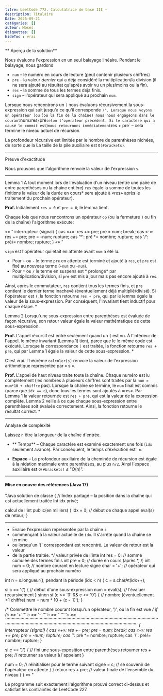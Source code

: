 ```yaml
---
titre: LeetCode 772. Calculatrice de base III –
description: Titulaire
Date: 2025-09-21
catégories: []
auteur: Moses
étiquettes: []
hideToc : vrai
---
```

** Aperçu de la solution**

Nous évaluons l'expression en un seul balayage linéaire.
Pendant le balayage, nous gardons

* `num` – le numéro en cours de lecture (peut contenir plusieurs chiffres)
* `pre` – la valeur *dernier* qui a déjà considéré la multiplication/la division
(il ne sera ajouté au résultat qu'après avoir vu un plus/moins ou la fin).
* `res` – la somme de tous les termes déjà finis.
* `sign` – l'opérateur qui sera appliqué au prochain `num`.

Lorsque nous rencontrons un `(` nous évaluons récursivement la sous-expression qui suit
jusqu'à ce qu'il corresponde `)'.
Lorsque nous voyons un opérateur (ou `)` ou la fin de la chaîne) nous nous engageons dans le courant
`num` à `res` / `pre` selon l'opérateur précédent.
Si le caractère qui a causé le commit est `)` nous retournons immédiatement
`res + pre` – cela termine le niveau actuel de récursion.

La profondeur récursive est limitée par le nombre de parenthèses nichées, de sorte que la
La taille de la pile auxiliaire est `O(#brackets)`.

-----------------------------------------------------------------------------------

Preuve d'exactitude

Nous prouvons que l'algorithme renvoie la valeur de l'expression `s`.

---

Lemma 1
A tout moment lors de l'évaluation d'un niveau (entre une paire de
entre parenthèses ou la chaîne entière) `res` égale la somme de toutes les finitions
la valeur de la durée en cours*
sera ajouté à «res» après le traitement du prochain opérateur).

**Prof.**
Initialement `res = 0` et `pre = 0`; le lemma tient.

Chaque fois que nous rencontrons un opérateur `op` (ou la fermeture `)` ou fin de la chaîne)
l'algorithme exécute:

«» "
interrupteur (signal) {
cas «+»: res += pre; pre = num; break;
cas «-»: res += pre; pre = -num; rupture;
cas '*': pré *= nombre; rupture;
cas '/': pré/= nombre; rupture;
}
«» "

`sign` est l'opérateur qui était en attente avant `num` a été lu.
- Pour `+` ou `-` le terme `pre` en attente est terminé et ajouté à `res`,
et `pre` est fixé au nouveau terme (`+num` ou `-num`).
- Pour `*` ou `/` le terme en suspens est * prolongé* par multiplication/division,
si `pre` est mis à jour mais pas encore ajouté à `res`.

Ainsi, après le commutateur, `res` contient tous les termes finis, et `pre` contient
le dernier terme inachevé (éventuellement déjà multiplié/divisé).
Si l'opérateur est `)`, la fonction retourne `res + pre`, qui par le lemma
égale la valeur de la sous-expression.
Par conséquent, l'invariant tient inductif pour chaque étape. *



Lemma 2
Lorsqu'une sous-expression entre parenthèses est évaluée de façon récursive, son retour
valeur égale la valeur mathématique de cette sous-expression.

**Prof.**
L'appel récursif est entré seulement quand un `(` est vu.
À l'intérieur de l'appel, le même invariant (Lemma 1) tient, parce que le
le même code est exécuté.
Lorsque la correspondance `)` est traitée, la fonction retourne `res + pre`,
qui par Lemma 1 égale la valeur de cette sous-expression. *



C'est vrai. Théorème
`calculer(s)` renvoie la valeur de l'expression arithmétique représentée par
« s ».

**Prof.**
L'appel de haut niveau traite toute la chaîne.
Chaque numéro est lu complètement (les nombres à plusieurs chiffres sont traités par la
`num = num*10 + chiffre` pas).
Lorsque la chaîne se termine, le `num` final est commis (parce que `idx == n`), donc tous
les termes sont ajoutés à «res».
Par Lemma 1 la valeur retournée est `res + pre`, qui est la valeur de la
expression complète.
Lemma 2 veille à ce que chaque sous-expression entre parenthèses soit évaluée
correctement.
Ainsi, la fonction retourne le résultat correct. *



-----------------------------------------------------------------------------------

Analyse de complexité

Laissez `n` être la longueur de la chaîne d'entrée.

* ** Temps** – Chaque caractère est examiné exactement une fois (`idx` seulement avance).
Par conséquent, le temps d'exécution est `-n`.

* **Espace** – La profondeur auxiliaire de la cheminée de récursion est égale à la nidation maximale
entre parenthèses, au plus `n/2`.
Ainsi l'espace auxiliaire est `O(#brackets)` ≤ "O(n)".

-----------------------------------------------------------------------------------

#### Mise en oeuvre des références (Java 17)

"Java
solution de classe {
// Index partagé – la position dans la chaîne qui est actuellement traitée
Int idx privé;

calcul de l'int public(en milliers) {
idx = 0; // début de chaque appel
eval(s) de retour;
}

***
* Évalue l'expression représentée par la chaîne `s`
* commençant à la valeur actuelle de `idx`. Il s'arrête quand la chaîne se termine
* ou lorsqu'un ')' correspondant est rencontré. La valeur de retour est la valeur
* de la partie traitée.
*/
valeur privée de l'inte
int res = 0; // somme cumulée des termes finis
int pre = 0; // durée en cours (après *, /)
int num = 0; // nombre courant en lecture
signe char = '+'; // opérateur qui sera appliqué au prochain numéro

int n = s.longueur();
pendant la période (idx < n) {
c = s.charAt(idx++);

si c == '(') { // début d'une sous-expression
num = eval(s); // l'évaluer récursivement
} sinon si (c >= '0' && c <= '9') { // nombre (éventuellement >1 chiffre)
num = num * 10 + (c - '0');
}

/* Commettre le nombre courant lorsqu'un opérateur, ')', ou la fin est vue */
if (c == '+'''''c == '-'''''c == '''''''c == '''''''''''''''''''''''''''''''''''''''''''''''''''''''''''''''''''''''''''''''''''''''''''''''''''''''''''''''''''''''''''''''''''''''''''''''''''''''''''''''''''''''''''''''''''''''''''''''''''''''''''''''''''''''''''''''' {
interrupteur (signal) {
cas «+»: res += pre; pre = num; break;
cas «-»: res += pre; pre = -num; rupture;
cas '*': pré *= nombre; rupture;
cas '/': pré/= nombre; rupture;
}

si c == ')') { // fini une sous-exposition entre parenthèses
retourner res + pre; // retourner sa valeur à l'appelant
}

num = 0; // réinitialiser pour le terme suivant
signe = c; // se souvenir de l'opérateur en attente
}
}
retour res + pre; // valeur finale de l'ensemble du niveau
}
}
«» "

Le programme suit exactement l'algorithme prouvé correct ci-dessus et satisfait
les contraintes de LeetCode 227.